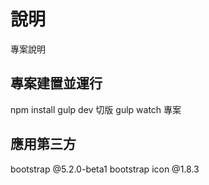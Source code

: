 # 說明
專案說明

## 專案建置並運行
npm install
gulp dev 切版
gulp watch 專案

## 應用第三方
bootstrap @5.2.0-beta1
bootstrap icon @1.8.3


